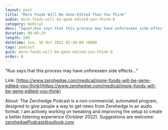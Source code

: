 ```yaml
---
layout: post
title: "More Foods Will Be Gene-Edited Than You Think"
audio: more-foods-will-be-gene-edited-you-think-0
category: medical
desc: "&quot;Kuo says that this process may have unforeseen side effects...&quot;"
duration: 00:08:29
length: 509
datetime: Sun, 16 Oct 2022 02:30:00 +0000
tags: podcast
guid: more-foods-will-be-gene-edited-you-think-0
order: 0
---
```

&quot;Kuo says that this process may have unforeseen side effects...&quot;

Link: [https://www.zerohedge.com/medical/more-foods-will-be-gene-edited-you-think](https://www.zerohedge.com/medical/more-foods-will-be-gene-edited-you-think)

About: The Zerohedge Podcast is a non-commercial, automated program, designed to give people a way to get news from Zerohedge in an audio format.  I am actively working on tweaking and improving the setup to create a better listening experience (October 2022).  Suggestions are welcome: [zerohedgePodcast@outlook.com](mailto:zerohedgePodcast@outlook.com)